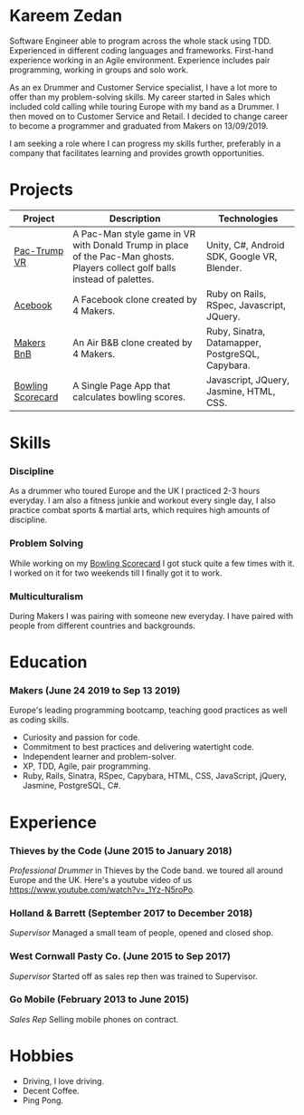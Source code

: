 # Kareem Zedan

Software Engineer able to program across the whole stack using TDD. Experienced in different coding languages and frameworks. First-hand experience working in an Agile environment. Experience includes pair programming, working in groups and solo work.

As an ex Drummer and Customer Service specialist, I have a lot more to offer than my problem-solving skills. My career started in Sales which included cold calling while touring Europe with my band as a Drummer. I then moved on to Customer Service and Retail. I decided to change career to become a programmer and graduated from Makers on 13/09/2019.

 I am seeking a role where I can progress my skills further, preferably in a company that facilitates learning and provides growth opportunities.

# Projects

| Project                                                          | Description                                                                                                                   | Technologies                                     |
|------------------------------------------------------------------|-------------------------------------------------------------------------------------------------------------------------------|--------------------------------------------------|
| [Pac-Trump VR](https://github.com/Kaymo1990/PacTrumpVR)          | A Pac-Man style game in VR with Donald Trump in place of the Pac-Man ghosts. Players collect golf balls instead of palettes.  | Unity, C#, Android SDK, Google VR, Blender.      |
| [Acebook](https://github.com/riannemcc/acebook-RVs)              | A Facebook clone created by 4 Makers.                                                                                         | Ruby on Rails, RSpec, Javascript, JQuery.        |
| [Makers BnB](https://github.com/KZedan/bliss-makers)             | An Air B&B clone created by 4 Makers.                                                                                         | Ruby, Sinatra, Datamapper, PostgreSQL, Capybara. |
| [Bowling Scorecard](https://github.com/KZedan/bowling-challenge) | A Single Page App that calculates bowling scores.                                                                             | Javascript, JQuery,  Jasmine, HTML, CSS.         |


# Skills

### Discipline

As a drummer who toured Europe and the UK I practiced 2-3 hours everyday. I am also a fitness junkie and workout every single day, I also practice combat sports & martial arts, which requires high amounts of discipline.

### Problem Solving

While working on my [Bowling Scorecard](https://github.com/KZedan/bowling-challenge) I got stuck quite a few times with it. I worked on it for two weekends till I finally got it to work.

### Multiculturalism

During Makers I was pairing with someone new everyday. I have paired with people from different countries and backgrounds. 


# Education

### Makers (June 24 2019 to Sep 13 2019)

Europe's leading programming bootcamp, teaching good practices as well as coding skills.

* Curiosity and passion for code.
* Commitment to best practices and delivering watertight code.
* Independent learner and problem-solver.
* XP, TDD, Agile, pair programming.
* Ruby, Rails, Sinatra, RSpec, Capybara, HTML, CSS, JavaScript, jQuery, Jasmine, PostgreSQL, C#.


# Experience

### Thieves by the Code (June 2015 to January 2018)
<em>Professional Drummer</em> in Thieves by the Code band. we toured all around Europe and the UK. Here's a youtube video of us https://www.youtube.com/watch?v=_1Yz-N5roPo.

### Holland & Barrett (September 2017 to December 2018)
<em>Supervisor</em> Managed a small team of people, opened and closed shop. 

### West Cornwall Pasty Co. (June 2015 to Sep 2017)
<em>Supervisor</em> Started off as sales rep then was trained to Supervisor.

### Go Mobile (February 2013 to June 2015)
<em> Sales Rep</em> Selling mobile phones on contract.


# Hobbies

* Driving, I love driving.
* Decent Coffee.
* Ping Pong.

